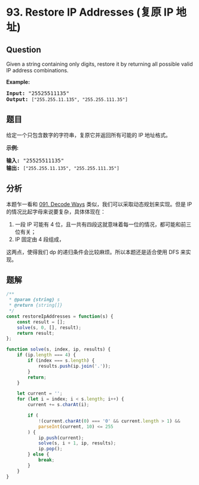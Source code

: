 # 93. Restore IP Addresses (复原 IP 地址)

## Question

Given a string containing only digits, restore it by returning all possible valid IP address combinations.

**Example:**

<pre><strong>Input:</strong> "25525511135"
<strong>Output:</strong> <code>["255.255.11.135", "255.255.111.35"]
</code></pre>

## 题目

给定一个只包含数字的字符串，复原它并返回所有可能的 IP 地址格式。

**示例:**

<pre><strong>输入:</strong> "25525511135"
<strong>输出:</strong> <code>["255.255.11.135", "255.255.111.35"]</code></pre>

## 分析

本题乍一看和 [091. Decode Ways](./091.%20Decode%20Ways.md) 类似，我们可以采取动态规划来实现。但是 IP 的情况比起字母来说要复杂，具体体现在：

1. 一段 IP 可能有 4 位，且一共有四段这就意味着每一位的情况，都可能和前三位有关；
2. IP 固定由 4 段组成，

这两点，使得我们 dp 的递归条件会比较麻烦。所以本题还是适合使用 DFS 来实现。

## 题解

```javascript
/**
 * @param {string} s
 * @return {string[]}
 */
const restoreIpAddresses = function(s) {
    const result = [];
    solve(s, 0, [], result);
    return result;
};

function solve(s, index, ip, results) {
    if (ip.length === 4) {
        if (index === s.length) {
            results.push(ip.join('.'));
        }
        return;
    }

    let current = '';
    for (let i = index; i < s.length; i++) {
        current += s.charAt(i);

        if (
            !(current.charAt(0) === '0' && current.length > 1) &&
            parseInt(current, 10) <= 255
        ) {
            ip.push(current);
            solve(s, i + 1, ip, results);
            ip.pop();
        } else {
            break;
        }
    }
}
```

